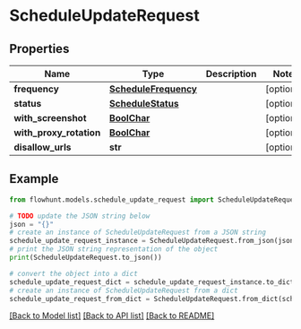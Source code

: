 # ScheduleUpdateRequest


## Properties

Name | Type | Description | Notes
------------ | ------------- | ------------- | -------------
**frequency** | [**ScheduleFrequency**](ScheduleFrequency.md) |  | [optional] 
**status** | [**ScheduleStatus**](ScheduleStatus.md) |  | [optional] 
**with_screenshot** | [**BoolChar**](BoolChar.md) |  | [optional] 
**with_proxy_rotation** | [**BoolChar**](BoolChar.md) |  | [optional] 
**disallow_urls** | **str** |  | [optional] 

## Example

```python
from flowhunt.models.schedule_update_request import ScheduleUpdateRequest

# TODO update the JSON string below
json = "{}"
# create an instance of ScheduleUpdateRequest from a JSON string
schedule_update_request_instance = ScheduleUpdateRequest.from_json(json)
# print the JSON string representation of the object
print(ScheduleUpdateRequest.to_json())

# convert the object into a dict
schedule_update_request_dict = schedule_update_request_instance.to_dict()
# create an instance of ScheduleUpdateRequest from a dict
schedule_update_request_from_dict = ScheduleUpdateRequest.from_dict(schedule_update_request_dict)
```
[[Back to Model list]](../README.md#documentation-for-models) [[Back to API list]](../README.md#documentation-for-api-endpoints) [[Back to README]](../README.md)


